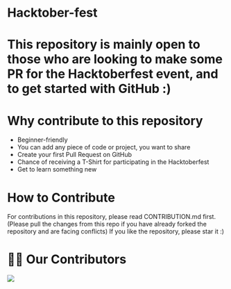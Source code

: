 # Hacktober-fest 

# This repository is mainly open to those who are looking to make some PR for the Hacktoberfest event, and to get started with GitHub :)

# Why contribute to this repository
* Beginner-friendly
* You can add any piece of code or project, you want to share
* Create your first Pull Request on GitHub
* Chance of receiving a T-Shirt for participating in the Hacktoberfest
* Get to learn something new

# How to Contribute
For contributions in this repository, please read CONTRIBUTION.md first.  
(Please pull the changes from this repo if you have already forked the repository and are facing conflicts) 
    If you like the repository, please star it :)

# 🤝🏻 Our Contributors
<a href="https://github.com/shreyaj1/Hacktober-fest/graphs/contributors">
  <img src="https://contrib.rocks/image?repo=shreyaj1/Hacktober-fest" />
</a>
